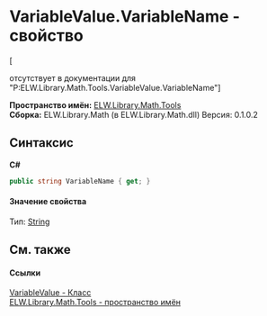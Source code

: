 # VariableValue.VariableName - свойство
 

\[<summary> отсутствует в документации для "P:ELW.Library.Math.Tools.VariableValue.VariableName"\]

**Пространство имён:**&nbsp;<a href="N_ELW_Library_Math_Tools">ELW.Library.Math.Tools</a><br />**Сборка:**&nbsp;ELW.Library.Math (в ELW.Library.Math.dll) Версия: 0.1.0.2

## Синтаксис

**C#**<br />
``` C#
public string VariableName { get; }
```


#### Значение свойства
Тип:&nbsp;<a href="http://msdn2.microsoft.com/ru-ru/library/s1wwdcbf" target="_blank">String</a>

## См. также


#### Ссылки
<a href="T_ELW_Library_Math_Tools_VariableValue">VariableValue - Класс</a><br /><a href="N_ELW_Library_Math_Tools">ELW.Library.Math.Tools - пространство имён</a><br />
